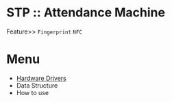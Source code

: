 # STP :: Attendance Machine
Feature>> ``Fingerprint`` ``NFC``

# Menu
- [Hardware Drivers](https://github.com/savent404/AttendanceMachine/Doc/HardwareDrivers/README.md)
- Data Structure
- How to use
